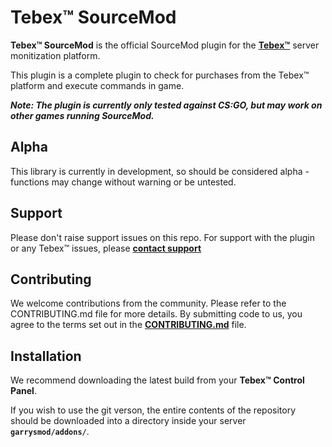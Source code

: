 # Tebex™ SourceMod
**Tebex™ SourceMod** is the official SourceMod plugin for the **[Tebex™](https://www.tebex.io)** server monitization platform.

This plugin is a complete plugin to check for purchases from the Tebex™ platform and execute commands in game.

***Note: The plugin is currently only tested against CS:GO, but may work on other games running SourceMod.***

## Alpha
This library is currently in development, so should be considered alpha - functions may change without warning or be untested.

## Support
Please don't raise support issues on this repo. For support with the plugin or any Tebex™ issues, please **[contact support](http://help.buycraft.net)**

## Contributing
We welcome contributions from the community. Please refer to the CONTRIBUTING.md file for more details. By submitting code to us, you agree to the terms set out in the **[CONTRIBUTING.md](https://github.com/crashzk/Tebex-SourceMod/blob/master/CONTRIBUTING.md)** file.

## Installation
We recommend downloading the latest build from your **Tebex™ Control Panel**.

If you wish to use the git verson, the entire contents of the repository should be downloaded into a directory inside your server **`garrysmod/addons/`**.
